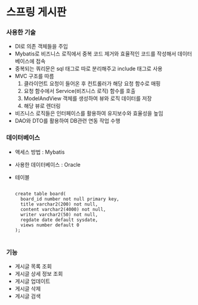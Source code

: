 # 스프링 게시판

### 사용한 기술

- DI로 의존 객체들을 주입
- Mybatis로 비즈니스 로직에서 중복 코드 제거와 효율적인 코드를 작성해서 데이터베이스에 접속
- 중복되는 쿼리문은 sql 태그로 따로 분리해주고 include 태그로 사용
- MVC 구조를 따름
  1. 클라이언트 요청이 들어온 후 컨트롤러가 해당 요청 함수로 매핑
  2. 요청 함수에서 Service(비즈니스 로직) 함수를 호출
  3. ModelAndView 객체를 생성하여 뷰와 로직 데이터를 저장
  4. 해당 뷰로 렌더링
- 비즈니스 로직들은 인터페이스를 활용하여 유지보수와 효율성을 높임
- DAO와 DTO를 활용하여 DB관련 연동 작업 수행

### 데이터베이스

- 액세스 방법 : Mybatis

- 사용한 데이터베이스 : Oracle

- 테이블
  
  <pre>
  <code>
  create table board(
    board_id number not null primary key,
    title varchar2(200) not null,
    content varchar2(4000) not null,
    writer varchar2(50) not null,
    regdate date default sysdate,
    views number default 0
  );
  </code>
  </pre>

### 기능

- 게시글 목록 조회
- 게시글 상세 정보 조회
- 게시글 업데이트
- 게시글 삭제
- 게시글 검색

